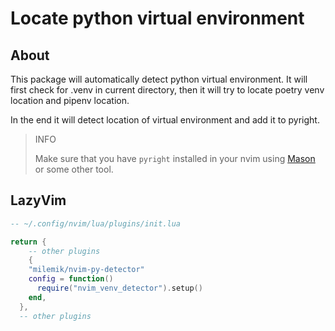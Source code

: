 # Locate python virtual environment


## About

This package will automatically detect python virtual environment.
It will first check for .venv in current directory, then it will try to locate poetry venv location and pipenv location.

In the end it will detect location of virtual environment and add it to pyright.

> INFO
>
> Make sure that you have ```pyright``` installed in your nvim using [Mason](https://github.com/williamboman/mason.nvim) or some other tool. 
>


## LazyVim

```lua
-- ~/.config/nvim/lua/plugins/init.lua

return {
    -- other plugins
    {
    "milemik/nvim-py-detector"
    config = function()
      require("nvim_venv_detector").setup()
    end,
  },
  -- other plugins
```
